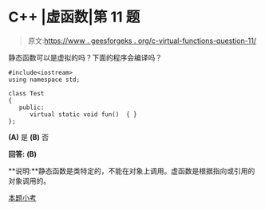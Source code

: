 # C++ |虚函数|第 11 题

> 原文:[https://www . geesforgeks . org/c-virtual-functions-question-11/](https://www.geeksforgeeks.org/c-virtual-functions-question-11/)

静态函数可以是虚拟的吗？下面的程序会编译吗？

```
#include<iostream> 
using namespace std;    

class Test
{
   public:
      virtual static void fun()  { }
};
```

**(A)** 是
**(B)** 否

**回答:** **(B)**

**说明:**静态函数是类特定的，不能在对象上调用。虚函数是根据指向或引用的对象调用的。

[本题小考](https://www.geeksforgeeks.org/quiz-corner-gq/)